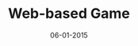 ---
title: Web-based Game
date: 06-01-2015
layout: subblog
subblog: webgame
comments: false
permalink: blogs/webgame/
---